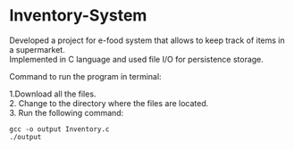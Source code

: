 # Inventory-System
Developed a project for e-food system that allows to keep track of items in a supermarket.  
Implemented in C language and used file I/O for persistence storage.

Command to run the program in terminal: 

1.Download all the files.  
2. Change to the directory where the files are located.  
3. Run the following command:  
 ```
 gcc -o output Inventory.c   
 ./output
 ```

